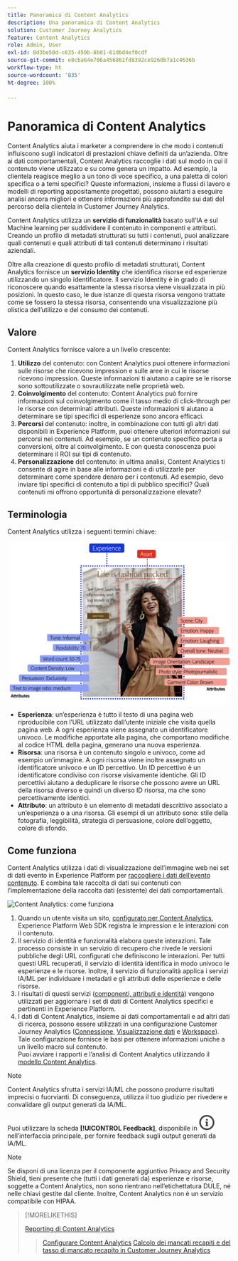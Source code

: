 ```yaml
---
title: Panoramica di Content Analytics
description: Una panoramica di Content Analytics
solution: Customer Journey Analytics
feature: Content Analytics
role: Admin, User
exl-id: 0d3be50d-c635-459b-8b01-61d6d4ef0cdf
source-git-commit: e8cba64e706a456861fd8392ce9260b7a1c4636b
workflow-type: ht
source-wordcount: '835'
ht-degree: 100%

---
```


# Panoramica di Content Analytics

Content Analytics aiuta i marketer a comprendere in che modo i contenuti influiscono sugli indicatori di prestazioni chiave definiti da un’azienda. Oltre ai dati comportamentali, Content Analytics raccoglie i dati sul modo in cui il contenuto viene utilizzato e su come genera un impatto. Ad esempio, la clientela reagisce meglio a un tono di voce specifico, a una paletta di colori specifica o a temi specifici? Queste informazioni, insieme a flussi di lavoro e modelli di reporting appositamente progettati, possono aiutarti a eseguire analisi ancora migliori e ottenere informazioni più approfondite sui dati del percorso della clientela in Customer Journey Analytics.

Content Analytics utilizza un **servizio di funzionalità** basato sull’IA e sul Machine learning per suddividere il contenuto in componenti e attributi. Creando un profilo di metadati strutturati su tutti i contenuti, puoi analizzare quali contenuti e quali attributi di tali contenuti determinano i risultati aziendali.

Oltre alla creazione di questo profilo di metadati strutturati, Content Analytics fornisce un **servizio Identity** che identifica risorse ed esperienze utilizzando un singolo identificatore. Il servizio Identity è in grado di riconoscere quando esattamente la stessa risorsa viene visualizzata in più posizioni. In questo caso, le due istanze di questa risorsa vengono trattate come se fossero la stessa risorsa, consentendo una visualizzazione più olistica dell’utilizzo e del consumo dei contenuti.

## Valore

Content Analytics fornisce valore a un livello crescente:

1. **Utilizzo** del contenuto: con Content Analytics puoi ottenere informazioni sulle risorse che ricevono impression e sulle aree in cui le risorse ricevono impression. Queste informazioni ti aiutano a capire se le risorse sono sottoutilizzate o sovrautilizzate nelle proprietà web.
1. **Coinvolgimento** del contenuto: Content Analytics può fornire informazioni sul coinvolgimento come il tasso medio di click-through per le risorse con determinati attributi. Queste informazioni ti aiutano a determinare se tipi specifici di esperienze sono ancora efficaci.
1. **Percorsi** del contenuto: inoltre, in combinazione con tutti gli altri dati disponibili in Experience Platform, puoi ottenere ulteriori informazioni sui percorsi nei contenuti. Ad esempio, se un contenuto specifico porta a conversioni, oltre al coinvolgimento. E con questa conoscenza puoi determinare il ROI sui tipi di contenuto.
1. **Personalizzazione** del contenuto: in ultima analisi, Content Analytics ti consente di agire in base alle informazioni e di utilizzarle per determinare come spendere denaro per i contenuti. Ad esempio, devo inviare tipi specifici di contenuto a tipi di pubblico specifici? Quali contenuti mi offrono opportunità di personalizzazione elevate?

## Terminologia

Content Analytics utilizza i seguenti termini chiave:

![Risorse ed esperienze](/help/content-analytics/assets/content-analytics-experience-asset.png)

* **Esperienza**: un’esperienza è tutto il testo di una pagina web riproducibile con l’URL utilizzato dall’utente iniziale che visita quella pagina web. A ogni esperienza viene assegnato un identificatore univoco. Le modifiche apportate alla pagina, che comportano modifiche al codice HTML della pagina, generano una nuova esperienza.
* **Risorsa**: una risorsa è un contenuto singolo e univoco, come ad esempio un’immagine. A ogni risorsa viene inoltre assegnato un identificatore univoco e un ID percettivo. Un ID percettivo è un identificatore condiviso con risorse visivamente identiche. Gli ID percettivi aiutano a deduplicare le risorse che possono avere un URL della risorsa diverso e quindi un diverso ID risorsa, ma che sono percettivamente identici.
* **Attributo**: un attributo è un elemento di metadati descrittivo associato a un’esperienza o a una risorsa. Gli esempi di un attributo sono: stile della fotografia, leggibilità, strategia di persuasione, colore dell’oggetto, colore di sfondo.

## Come funziona

Content Analytics utilizza i dati di visualizzazione dell’immagine web nei set di dati evento in Experience Platform per [raccogliere i dati dell’evento contenuto](config/datacollection.md). E combina tale raccolta di dati sui contenuti con l’implementazione della raccolta dati (esistente) dei dati comportamentali.

![Content Analytics: come funziona](assets/aca-overview.gif)

1. Quando un utente visita un sito, [configurato per Content Analytics](config/configuration.md), Experience Platform Web SDK registra le impression e le interazioni con il contenuto.
1. Il servizio di identità e funzionalità elabora queste interazioni. Tale processo consiste in un servizio di recupero che rivede le versioni pubbliche degli URL configurati che definiscono le interazioni. Per tutti questi URL recuperati, il servizio di identità identifica in modo univoco le esperienze e le risorse. Inoltre, il servizio di funzionalità applica i servizi IA/ML per individuare i metadati e gli attributi delle esperienze e delle risorse.
1. I risultati di questi servizi ([componenti, attributi e identità](/help/content-analytics/report/components.md)) vengono utilizzati per aggiornare i set di dati di Content Analytics specifici e pertinenti in Experience Platform.
1. I dati di Content Analytics, insieme ai dati comportamentali e ad altri dati di ricerca, possono essere utilizzati in una configurazione Customer Journey Analytics ([Connessione](/help/connections/overview.md), [Visualizzazione dati](/help/data-views/data-views.md) e [Workspace](/help/analysis-workspace/home.md)). Tale configurazione fornisce le basi per ottenere informazioni uniche a un livello macro sul contenuto. <br/>Puoi avviare i rapporti e l’analisi di Content Analytics utilizzando il [modello Content Analytics](/help/content-analytics/report/report.md#template).


>[!NOTE]
>
>Content Analytics sfrutta i servizi IA/ML che possono produrre risultati imprecisi o fuorvianti. Di conseguenza, utilizza il tuo giudizio per rivedere e convalidare gli output generati da IA/ML.
>
>Puoi utilizzare la scheda **[!UICONTROL Feedback]**, disponibile in ![InfoOutline](/help/assets/icons/InfoOutline.svg) nell’interfaccia principale, per fornire feedback sugli output generati da IA/ML.
>

>[!NOTE]
>
>Se disponi di una licenza per il componente aggiuntivo Privacy and Security Shield, tieni presente che (tutti i dati generati da) esperienze e risorse, soggette a Content Analytics, non sono rientrano nell’etichettatura DULE, né nelle chiavi gestite dal cliente. Inoltre, Content Analytics non è un servizio compatibile con HIPAA.
>


>[!MORELIKETHIS]
>
>[Reporting di Content Analytics](report/report.md)
>>[Configurare Content Analytics](config/configuration.md)
>>[Calcolo dei mancati recapiti e del tasso di mancato recapito in Customer Journey Analytics](https://experienceleaguecommunities.adobe.com/t5/adobe-analytics-blogs/calculating-bounces-amp-bounce-rate-in-adobe-customer-journey/ba-p/706446#M454)
>

